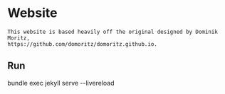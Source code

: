 # Website 

```
This website is based heavily off the original designed by Dominik Moritz, 
https://github.com/domoritz/domoritz.github.io.
```

## Run

bundle exec jekyll serve --livereload

<a rel="license" href="http://creativecommons.org/licenses/by/4.0/" style="text-decoration: none;"> <i class="fab fa-creative-commons fa-lg"></i> <i class="fab fa-creative-commons-by fa-lg"></i></a>